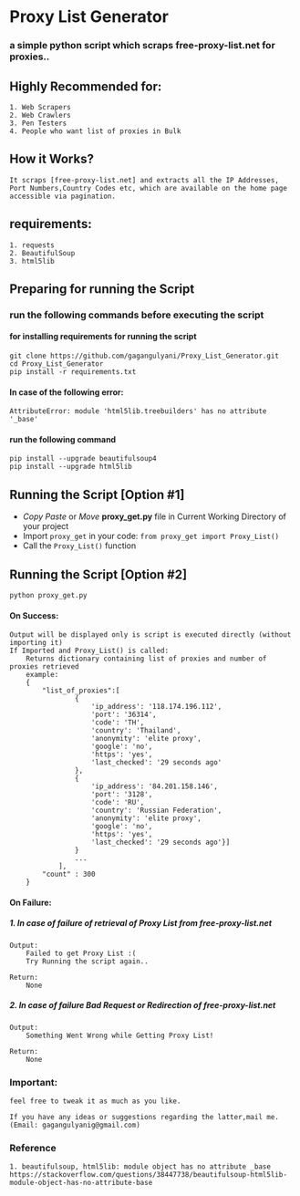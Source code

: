 # Proxy List Generator
### a simple python script which scraps free-proxy-list.net for proxies..

## Highly Recommended for:
    1. Web Scrapers
    2. Web Crawlers
    3. Pen Testers
    4. People who want list of proxies in Bulk

## How it Works?
	It scraps [free-proxy-list.net] and extracts all the IP Addresses, Port Numbers,Country Codes etc, which are available on the home page accessible via pagination.
	
## requirements:
	1. requests
	2. BeautifulSoup
	3. html5lib
	
## Preparing for running the Script
### run the following commands before executing the script
#### for installing requirements for running the script
	git clone https://github.com/gagangulyani/Proxy_List_Generator.git
	cd Proxy_List_Generator
	pip install -r requirements.txt
	
#### In case of the following error:
	AttributeError: module 'html5lib.treebuilders' has no attribute '_base'

#### run the following command 
	pip install --upgrade beautifulsoup4
	pip install --upgrade html5lib

## Running the Script [Option #1]
+ *Copy Paste* or *Move* **proxy_get.py** file in Current Working Directory of your project
+ Import `proxy_get` in your code: `from proxy_get import Proxy_List()` 
+ Call the `Proxy_List()` function
    
## Running the Script [Option #2]
	python proxy_get.py
  

#### On Success:
    Output will be displayed only is script is executed directly (without importing it)
    If Imported and Proxy_List() is called:
        Returns dictionary containing list of proxies and number of proxies retrieved
        example:
        {
            "list_of_proxies":[
                    {
                        'ip_address': '118.174.196.112',
                        'port': '36314',
                        'code': 'TH',
                        'country': 'Thailand',
                        'anonymity': 'elite proxy',
                        'google': 'no',
                        'https': 'yes',
                        'last_checked': '29 seconds ago'
                    },
                    {
                        'ip_address': '84.201.158.146',
                        'port': '3128',
                        'code': 'RU',
                        'country': 'Russian Federation',
                        'anonymity': 'elite proxy',
                        'google': 'no',
                        'https': 'yes',
                        'last_checked': '29 seconds ago'}] 
                    }
                    ...
                ],
            "count" : 300
        }    
    
#### On Failure:
##### 1. In case of failure of retrieval of Proxy List from free-proxy-list.net
	Output:
		Failed to get Proxy List :(
		Try Running the script again..
		
	Return:
		None
##### 2. In case of failure Bad Request or Redirection of free-proxy-list.net
	Output:
		Something Went Wrong while Getting Proxy List!

	Return:
		None

### Important:

    feel free to tweak it as much as you like.
    
    If you have any ideas or suggestions regarding the latter,mail me.
    (Email: gagangulyanig@gmail.com)

### Reference
	1. beautifulsoup, html5lib: module object has no attribute _base
	https://stackoverflow.com/questions/38447738/beautifulsoup-html5lib-module-object-has-no-attribute-base
